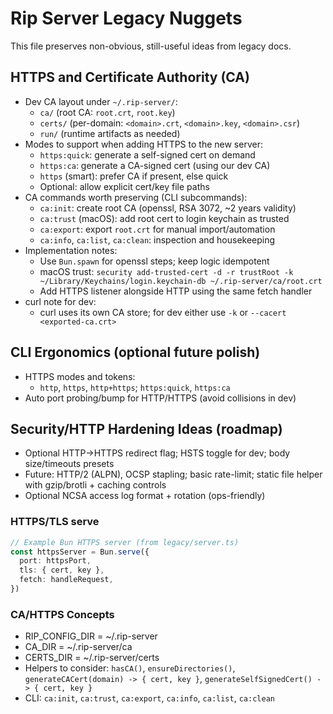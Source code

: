 # Rip Server Legacy Nuggets

This file preserves non-obvious, still-useful ideas from legacy docs.

## HTTPS and Certificate Authority (CA)
- Dev CA layout under `~/.rip-server/`:
  - `ca/` (root CA: `root.crt`, `root.key`)
  - `certs/` (per-domain: `<domain>.crt`, `<domain>.key`, `<domain>.csr`)
  - `run/` (runtime artifacts as needed)
- Modes to support when adding HTTPS to the new server:
  - `https:quick`: generate a self-signed cert on demand
  - `https:ca`: generate a CA-signed cert (using our dev CA)
  - `https` (smart): prefer CA if present, else quick
  - Optional: allow explicit cert/key file paths
- CA commands worth preserving (CLI subcommands):
  - `ca:init`: create root CA (openssl, RSA 3072, ~2 years validity)
  - `ca:trust` (macOS): add root cert to login keychain as trusted
  - `ca:export`: export `root.crt` for manual import/automation
  - `ca:info`, `ca:list`, `ca:clean`: inspection and housekeeping
- Implementation notes:
  - Use `Bun.spawn` for openssl steps; keep logic idempotent
  - macOS trust: `security add-trusted-cert -d -r trustRoot -k ~/Library/Keychains/login.keychain-db ~/.rip-server/ca/root.crt`
  - Add HTTPS listener alongside HTTP using the same fetch handler
- curl note for dev:
  - curl uses its own CA store; for dev either use `-k` or `--cacert <exported-ca.crt>`

## CLI Ergonomics (optional future polish)
- HTTPS modes and tokens:
  - `http`, `https`, `http+https`; `https:quick`, `https:ca`
- Auto port probing/bump for HTTP/HTTPS (avoid collisions in dev)

## Security/HTTP Hardening Ideas (roadmap)
- Optional HTTP→HTTPS redirect flag; HSTS toggle for dev; body size/timeouts presets
- Future: HTTP/2 (ALPN), OCSP stapling; basic rate-limit; static file helper with gzip/brotli + caching controls
- Optional NCSA access log format + rotation (ops-friendly)

### HTTPS/TLS serve
```ts
// Example Bun HTTPS server (from legacy/server.ts)
const httpsServer = Bun.serve({
  port: httpsPort,
  tls: { cert, key },
  fetch: handleRequest,
})
```

### CA/HTTPS Concepts
- RIP_CONFIG_DIR = ~/.rip-server
- CA_DIR = ~/.rip-server/ca
- CERTS_DIR = ~/.rip-server/certs
- Helpers to consider: `hasCA()`, `ensureDirectories()`,
  `generateCACert(domain) -> { cert, key }`, `generateSelfSignedCert() -> { cert, key }`
- CLI: `ca:init`, `ca:trust`, `ca:export`, `ca:info`, `ca:list`, `ca:clean`
